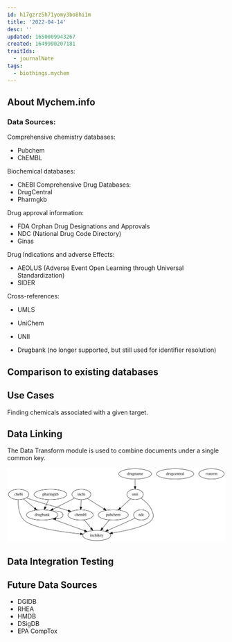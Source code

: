 ```yaml
---
id: h17gzrz5h71yomy3bo8hi1m
title: '2022-04-14'
desc: ''
updated: 1650009943267
created: 1649990207181
traitIds:
  - journalNote
tags:
  - biothings.mychem
---
```



## About Mychem.info

### Data Sources:

Comprehensive chemistry databases:
* Pubchem
* ChEMBL

Biochemical databases:
* ChEBI
Comprehensive Drug Databases:
* DrugCentral
* Pharmgkb

Drug approval information:
* FDA Orphan Drug Designations and Approvals
* NDC (National Drug Code Directory)
* Ginas

Drug Indications and adverse Effects:
* AEOLUS (Adverse Event Open Learning through Universal Standardization)
* SIDER

Cross-references:
* UMLS
* UniChem
* UNII

* Drugbank (no longer supported, but still used for identifier resolution)

## Comparison to existing databases

## Use Cases

Finding chemicals associated with a given target.


## Data Linking

The Data Transform module is used to combine documents under a single common key.

![](https://raw.githubusercontent.com/biothings/mychem.info/c13903a40128def6dbbc922377bceb688c2c1264/src/hub/datatransform/mychem_graph.svg)

## Data Integration Testing



## Future Data Sources

* DGIDB
* RHEA
* HMDB
* DSigDB
* EPA CompTox